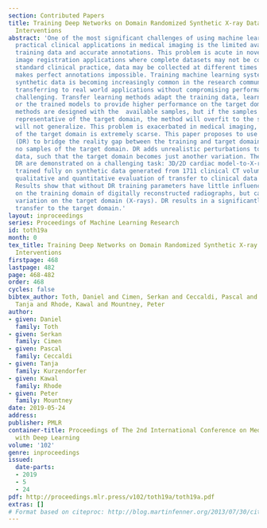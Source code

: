 ```yaml
---
section: Contributed Papers
title: Training Deep Networks on Domain Randomized Synthetic X-ray Data for Cardiac
  Interventions
abstract: 'One of the most significant challenges of using machine learning to create
  practical clinical applications in medical imaging is the limited availability of
  training data and accurate annotations. This problem is acute in novel multi-modal
  image registration applications where complete datasets may not be collected in
  standard clinical practice, data may be collected at different times and deformation
  makes perfect annotations impossible. Training machine learning systems on fully
  synthetic data is becoming increasingly common in the research community. However,
  transferring to real world applications without compromising performance is highly
  challenging. Transfer learning methods adapt the training data, learned features,
  or the trained models to provide higher performance on the target domain. These
  methods are designed with the  available samples, but if the samples used are not
  representative of the target domain, the method will overfit to the samples and
  will not generalize. This problem is exacerbated in medical imaging, where data
  of the target domain is extremely scarse. This paper proposes to use Domain Randomization
  (DR) to bridge the reality gap between the training and target domains, requiring
  no samples of the target domain. DR adds unrealistic perturbations to the training
  data, such that the target domain becomes just another variation. The effects of
  DR are demonstrated on a challenging task: 3D/2D cardiac model-to-X-ray registration,
  trained fully on synthetic data generated from 1711 clinical CT volumes. A thorough
  qualitative and quantitative evaluation of transfer to clinical data is performed.
  Results show that without DR training parameters have little influence on performance
  on the training domain of digitally reconstructed radiographs, but can cause substantial
  variation on the target domain (X-rays). DR results in a significantly more consistent
  transfer to the target domain.'
layout: inproceedings
series: Proceedings of Machine Learning Research
id: toth19a
month: 0
tex_title: Training Deep Networks on Domain Randomized Synthetic X-ray Data for Cardiac
  Interventions
firstpage: 468
lastpage: 482
page: 468-482
order: 468
cycles: false
bibtex_author: Toth, Daniel and Cimen, Serkan and Ceccaldi, Pascal and Kurzendorfer,
  Tanja and Rhode, Kawal and Mountney, Peter
author:
- given: Daniel
  family: Toth
- given: Serkan
  family: Cimen
- given: Pascal
  family: Ceccaldi
- given: Tanja
  family: Kurzendorfer
- given: Kawal
  family: Rhode
- given: Peter
  family: Mountney
date: 2019-05-24
address: 
publisher: PMLR
container-title: Proceedings of The 2nd International Conference on Medical Imaging
  with Deep Learning
volume: '102'
genre: inproceedings
issued:
  date-parts:
  - 2019
  - 5
  - 24
pdf: http://proceedings.mlr.press/v102/toth19a/toth19a.pdf
extras: []
# Format based on citeproc: http://blog.martinfenner.org/2013/07/30/citeproc-yaml-for-bibliographies/
---
```

